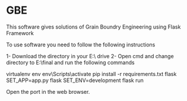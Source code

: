 # GBE
This software gives solutions of Grain Boundry Engineering using Flask Framework

To use software you need to follow the following instructions

1- Download the directory in your E:\ drive
2- Open cmd and change directory to E:\final and run the following commands

virtualenv env
env\Scripts\activate
pip install -r requirements.txt
flask SET_APP=app.py
flask SET_ENV=development
flask run

Open the port in the web browser.

